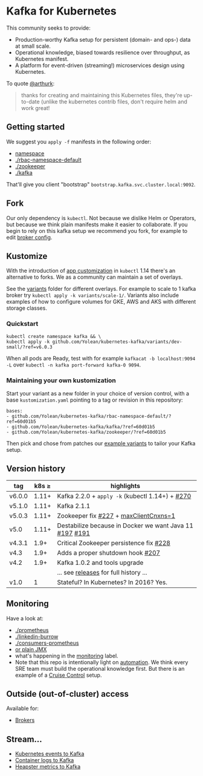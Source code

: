 # Kafka for Kubernetes

This community seeks to provide:
 * Production-worthy Kafka setup for persistent (domain- and ops-) data at small scale.
 * Operational knowledge, biased towards resilience over throughput, as Kubernetes manifest.
 * A platform for event-driven (streaming!) microservices design using Kubernetes.

To quote [@arthurk](https://github.com/Yolean/kubernetes-kafka/issues/82#issuecomment-337532548):

> thanks for creating and maintaining this Kubernetes files, they're up-to-date (unlike the kubernetes contrib files, don't require helm and work great!

## Getting started

We suggest you `apply -f` manifests in the following order:
 * [namespace](./00-namespace.yml)
 * [./rbac-namespace-default](./rbac-namespace-default/)
 * [./zookeeper](./zookeeper/)
 * [./kafka](./kafka/)

That'll give you client "bootstrap" `bootstrap.kafka.svc.cluster.local:9092`.

## Fork

Our only dependency is `kubectl`. Not because we dislike Helm or Operators, but because we think plain manifests make it easier to collaborate.
If you begin to rely on this kafka setup we recommend you fork, for example to edit [broker config](https://github.com/Yolean/kubernetes-kafka/blob/master/kafka/10broker-config.yml#L47).

## Kustomize

With the introduction of [app customization](https://kubectl.docs.kubernetes.io/pages/app_customization/introduction.html) in `kubectl` 1.14 there's an alternative to forks. We as a community can maintain a set of overlays.

See the [variants](./variants) folder for different overlays. For example to scale to 1 kafka broker try `kubectl apply -k variants/scale-1/`.
Variants also include examples of how to configure volumes for GKE, AWS and AKS with different storage classes.

### Quickstart

```
kubectl create namespace kafka && \
kubectl apply -k github.com/Yolean/kubernetes-kafka/variants/dev-small/?ref=v6.0.3
```

When all pods are Ready, test with for example `kafkacat -b localhost:9094 -L` over `kubectl -n kafka port-forward kafka-0 9094`.

### Maintaining your own kustomization

Start your variant as a new folder in your choice of version control, with a base `kustomization.yaml` pointing to a tag or revision in this repository:

```
bases:
- github.com/Yolean/kubernetes-kafka/rbac-namespace-default/?ref=60d01b5
- github.com/Yolean/kubernetes-kafka/kafka/?ref=60d01b5
- github.com/Yolean/kubernetes-kafka/zookeeper/?ref=60d01b5
```

Then pick and chose from patches our [example variants](https://github.com/Yolean/kubernetes-kafka/tree/master/variants) to tailor your Kafka setup.

## Version history

| tag    | k8s ≥ | highlights  |
| ------ | ----- | ----------- |
| v6.0.0 | 1.11+ | Kafka 2.2.0 + `apply -k` (kubectl 1.14+) + [#270](https://github.com/Yolean/kubernetes-kafka/pull/270) |
| v5.1.0 | 1.11+ | Kafka 2.1.1 |
| v5.0.3 | 1.11+ | Zookeeper fix [#227](https://github.com/Yolean/kubernetes-kafka/pull/227) + [maxClientCnxns=1](https://github.com/Yolean/kubernetes-kafka/pull/230#issuecomment-445953857) |
| v5.0  | 1.11+  | Destabilize because in Docker we want Java 11 [#197](https://github.com/Yolean/kubernetes-kafka/pull/197) [#191](https://github.com/Yolean/kubernetes-kafka/pull/191) |
| v4.3.1 | 1.9+  | Critical Zookeeper persistence fix [#228](https://github.com/Yolean/kubernetes-kafka/pull/228) |
| v4.3  | 1.9+   | Adds a proper shutdown hook [#207](https://github.com/Yolean/kubernetes-kafka/pull/207) |
| v4.2  | 1.9+   | Kafka 1.0.2 and tools upgrade |
|       |        | ... see [releases](https://github.com/Yolean/kubernetes-kafka/releases) for full history ... |
| v1.0  | 1      | Stateful? In Kubernetes? In 2016? Yes. |

## Monitoring

Have a look at:
 * [./prometheus](./prometheus/)
 * [./linkedin-burrow](./linkedin-burrow/)
 * [./consumers-prometheus](./consumers-prometheus/)
 * [or plain JMX](https://github.com/Yolean/kubernetes-kafka/pull/96)
 * what's happening in the [monitoring](https://github.com/Yolean/kubernetes-kafka/labels/monitoring) label.
 * Note that this repo is intentionally light on [automation](https://github.com/Yolean/kubernetes-kafka/labels/automation). We think every SRE team must build the operational knowledge first. But there is an example of a [Cruise Control](./cruise-control/) setup.

## Outside (out-of-cluster) access

Available for:

 * [Brokers](./outside-services/)

## Stream...

 * [Kubernetes events to Kafka](./events-kube/)
 * [Container logs to Kafka](https://github.com/Yolean/kubernetes-kafka/pull/131)
 * [Heapster metrics to Kafka](https://github.com/Yolean/kubernetes-kafka/pull/120)
